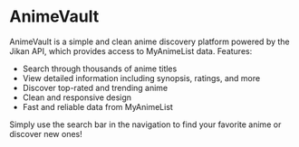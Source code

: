 # AnimeVault
AnimeVault is a simple and clean anime discovery platform powered by the Jikan API, which provides access to MyAnimeList data.
Features:
- Search through thousands of anime titles
- View detailed information including synopsis, ratings, and more
- Discover top-rated and trending anime
- Clean and responsive design
- Fast and reliable data from MyAnimeList
  
Simply use the search bar in the navigation to find your favorite anime or discover new ones!
